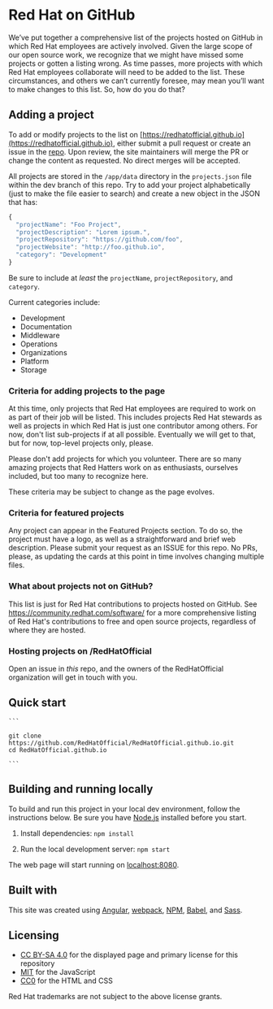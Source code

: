 # Red Hat on GitHub

We’ve put together a comprehensive list of the projects hosted on GitHub in which Red Hat employees are actively involved. Given the large scope of our open source work, we recognize that we might have missed some projects or gotten a listing wrong. As time passes, more projects with which Red Hat employees collaborate will need to be added to the list. These circumstances, and others we can’t currently foresee, may mean you’ll want to make changes to this list. So, how do you do that?

## Adding a project

To add or modify projects to the list on [https://redhatofficial.github.io](https://redhatofficial.github.io), either submit a pull request or create an issue in the [repo](https://github.com/RedHatOfficial/RedHatOfficial.github.io). Upon review, the site maintainers will merge the PR or change the content as requested. No direct merges will be accepted.

All projects are stored in the `/app/data` directory in the `projects.json` file within the dev branch of this repo.  Try to add your project alphabetically (just to make the file easier to search) and create a new object in the JSON that has:

```js
{
  "projectName": "Foo Project",
  "projectDescription": "Lorem ipsum.",
  "projectRepository": "https://github.com/foo",
  "projectWebsite": "http://foo.github.io",
  "category": "Development"
}
```

Be sure to include at _least_ the `projectName`, `projectRepository`, and `category`.

Current categories include:

- Development
- Documentation
- Middleware
- Operations
- Organizations
- Platform
- Storage

### Criteria for adding projects to the page

At this time, only projects that Red Hat employees are required to work on as part of their job will be listed. This includes projects Red Hat stewards as well as projects in which Red Hat is just one contributor among others. For now, don't list sub-projects if at all possible. Eventually we will get to that, but for now, top-level projects only, please.

Please don't add projects for which you volunteer. There are so many amazing projects that Red Hatters work on as enthusiasts, ourselves included, but too many to recognize here. 

These criteria may be subject to change as the page evolves.

### Criteria for featured projects

Any project can appear in the Featured Projects section. To do so, the project must have a logo, as well as a straightforward and brief web description. Please submit your request as an ISSUE for this repo. No PRs, please, as updating the cards at this point in time involves changing multiple files.

### What about projects not on GitHub?

This list is just for Red Hat contributions to projects hosted on GitHub.  See https://community.redhat.com/software/ for a more comprehensive listing of Red Hat's contributions to free and open source projects, regardless of where they are hosted.

### Hosting projects on /RedHatOfficial

Open an issue in *this* repo, and the owners of the RedHatOfficial organization will get in touch with you.
## Quick start

    ```
    
    git clone https://github.com/RedHatOfficial/RedHatOfficial.github.io.git
    cd RedHatOfficial.github.io
    
    ```
 
## Building and running locally
To build and run this project in your local dev environment, follow the instructions below. Be sure you have [Node.js](https://nodejs.org/) installed before you start.

1. Install dependencies: `npm install`
   
2. Run the local development server: `npm start`
   
The web page will start running on [localhost:8080](http://localhost:8080/).
   
   
## Built with

This site was created using [Angular](https://angularjs.org/), [webpack](https://webpack.js.org/), [NPM](https://www.npmjs.com/), [Babel](https://babeljs.io/), and [Sass](https://sass-lang.com/).

## Licensing

* [CC BY-SA 4.0](https://creativecommons.org/licenses/by-sa/4.0/) for the displayed page and primary license for this repository
* [MIT](https://opensource.org/licenses/MIT) for the JavaScript
* [CC0](https://creativecommons.org/share-your-work/public-domain/cc0/) for the HTML and CSS

Red Hat trademarks are not subject to the above license grants.
